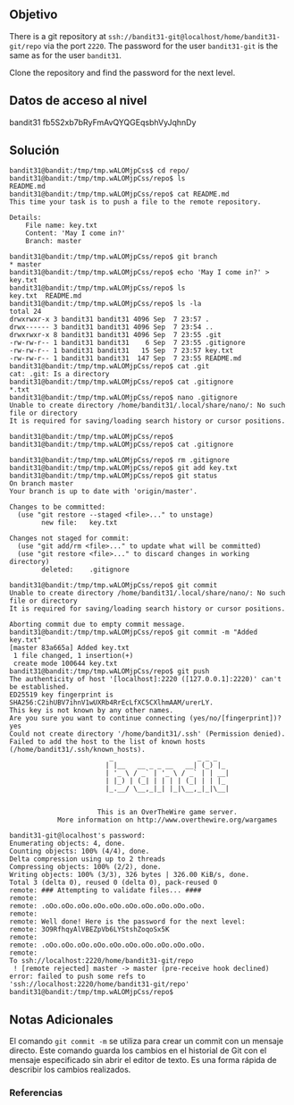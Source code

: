 ## Objetivo
There is a git repository at `ssh://bandit31-git@localhost/home/bandit31-git/repo` via the port `2220`. The password for the user `bandit31-git` is the same as for the user `bandit31`.

Clone the repository and find the password for the next level.
[](https://github.com/armandoportillo0101/Seguridad-de-Redes/blob/main/Plantilla.md#objetivo)

## Datos de acceso al nivel
bandit31
fb5S2xb7bRyFmAvQYQGEqsbhVyJqhnDy
[](https://github.com/armandoportillo0101/Seguridad-de-Redes/blob/main/Plantilla.md#datos-de-acceso-al-nivel)

## Solución
```
bandit31@bandit:/tmp/tmp.wALOMjpCss$ cd repo/
bandit31@bandit:/tmp/tmp.wALOMjpCss/repo$ ls
README.md
bandit31@bandit:/tmp/tmp.wALOMjpCss/repo$ cat README.md
This time your task is to push a file to the remote repository.

Details:
    File name: key.txt
    Content: 'May I come in?'
    Branch: master

bandit31@bandit:/tmp/tmp.wALOMjpCss/repo$ git branch
* master
bandit31@bandit:/tmp/tmp.wALOMjpCss/repo$ echo 'May I come in?' > key.txt
bandit31@bandit:/tmp/tmp.wALOMjpCss/repo$ ls
key.txt  README.md
bandit31@bandit:/tmp/tmp.wALOMjpCss/repo$ ls -la
total 24
drwxrwxr-x 3 bandit31 bandit31 4096 Sep  7 23:57 .
drwx------ 3 bandit31 bandit31 4096 Sep  7 23:54 ..
drwxrwxr-x 8 bandit31 bandit31 4096 Sep  7 23:55 .git
-rw-rw-r-- 1 bandit31 bandit31    6 Sep  7 23:55 .gitignore
-rw-rw-r-- 1 bandit31 bandit31   15 Sep  7 23:57 key.txt
-rw-rw-r-- 1 bandit31 bandit31  147 Sep  7 23:55 README.md
bandit31@bandit:/tmp/tmp.wALOMjpCss/repo$ cat .git
cat: .git: Is a directory
bandit31@bandit:/tmp/tmp.wALOMjpCss/repo$ cat .gitignore
*.txt
bandit31@bandit:/tmp/tmp.wALOMjpCss/repo$ nano .gitignore
Unable to create directory /home/bandit31/.local/share/nano/: No such file or directory
It is required for saving/loading search history or cursor positions.

bandit31@bandit:/tmp/tmp.wALOMjpCss/repo$
bandit31@bandit:/tmp/tmp.wALOMjpCss/repo$ cat .gitignore

bandit31@bandit:/tmp/tmp.wALOMjpCss/repo$ rm .gitignore
bandit31@bandit:/tmp/tmp.wALOMjpCss/repo$ git add key.txt
bandit31@bandit:/tmp/tmp.wALOMjpCss/repo$ git status
On branch master
Your branch is up to date with 'origin/master'.

Changes to be committed:
  (use "git restore --staged <file>..." to unstage)
        new file:   key.txt

Changes not staged for commit:
  (use "git add/rm <file>..." to update what will be committed)
  (use "git restore <file>..." to discard changes in working directory)
        deleted:    .gitignore

bandit31@bandit:/tmp/tmp.wALOMjpCss/repo$ git commit
Unable to create directory /home/bandit31/.local/share/nano/: No such file or directory
It is required for saving/loading search history or cursor positions.

Aborting commit due to empty commit message.
bandit31@bandit:/tmp/tmp.wALOMjpCss/repo$ git commit -m "Added key.txt"
[master 83a665a] Added key.txt
 1 file changed, 1 insertion(+)
 create mode 100644 key.txt
bandit31@bandit:/tmp/tmp.wALOMjpCss/repo$ git push
The authenticity of host '[localhost]:2220 ([127.0.0.1]:2220)' can't be established.
ED25519 key fingerprint is SHA256:C2ihUBV7ihnV1wUXRb4RrEcLfXC5CXlhmAAM/urerLY.
This key is not known by any other names.
Are you sure you want to continue connecting (yes/no/[fingerprint])? yes
Could not create directory '/home/bandit31/.ssh' (Permission denied).
Failed to add the host to the list of known hosts (/home/bandit31/.ssh/known_hosts).
                         _                     _ _ _
                        | |__   __ _ _ __   __| (_) |_
                        | '_ \ / _` | '_ \ / _` | | __|
                        | |_) | (_| | | | | (_| | | |_
                        |_.__/ \__,_|_| |_|\__,_|_|\__|


                      This is an OverTheWire game server.
            More information on http://www.overthewire.org/wargames

bandit31-git@localhost's password:
Enumerating objects: 4, done.
Counting objects: 100% (4/4), done.
Delta compression using up to 2 threads
Compressing objects: 100% (2/2), done.
Writing objects: 100% (3/3), 326 bytes | 326.00 KiB/s, done.
Total 3 (delta 0), reused 0 (delta 0), pack-reused 0
remote: ### Attempting to validate files... ####
remote:
remote: .oOo.oOo.oOo.oOo.oOo.oOo.oOo.oOo.oOo.oOo.
remote:
remote: Well done! Here is the password for the next level:
remote: 3O9RfhqyAlVBEZpVb6LYStshZoqoSx5K
remote:
remote: .oOo.oOo.oOo.oOo.oOo.oOo.oOo.oOo.oOo.oOo.
remote:
To ssh://localhost:2220/home/bandit31-git/repo
 ! [remote rejected] master -> master (pre-receive hook declined)
error: failed to push some refs to 'ssh://localhost:2220/home/bandit31-git/repo'
bandit31@bandit:/tmp/tmp.wALOMjpCss/repo$
```
[](https://github.com/armandoportillo0101/Seguridad-de-Redes/blob/main/Plantilla.md#soluci%C3%B3n)

## Notas Adicionales
El comando `git commit -m` se utiliza para crear un commit con un mensaje directo.
Este comando guarda los cambios en el historial de Git con el mensaje especificado sin abrir el editor de texto. Es una forma rápida de describir los cambios realizados.
[](https://github.com/armandoportillo0101/Seguridad-de-Redes/blob/main/Plantilla.md#notas-adicionales)

### Referencias
